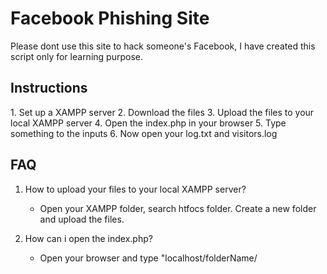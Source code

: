 # Facebook Phishing Site

Please dont use this site to hack someone's Facebook, I have created this script only for learning purpose.


<h2>Instructions</h2>
1. Set up a XAMPP server
2. Download the files
3. Upload the files to your local XAMPP server
4. Open the index.php in your browser
5. Type something to the inputs
6. Now open your log.txt and visitors.log


<h2>FAQ</h2>

1. How to upload your files to your local XAMPP server?
    - Open your XAMPP folder, search htfocs folder. Create a new folder and upload the files.

2. How can i open the index.php?
    - Open your browser and type "localhost/folderName/








